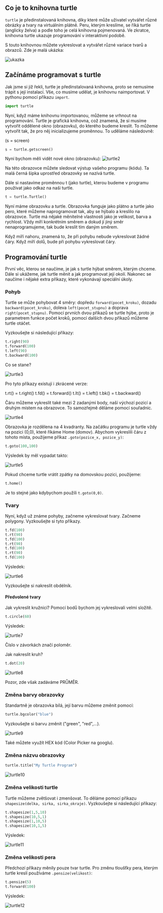 ## Co je to knihovna turtle

`turtle` je předinstalovaná knihovna, díky které může uživatel vytvářet různé obrázky a tvary na virtuálním plátně. Peru, kterým kreslíme, se říká turtle (anglicky želva) a podle toho je celá knihovna pojmenovaná. Ve zkratce, knihovna turtle ukazuje programování v interaktivní podobě.

S touto knihovnou můžete vykreslovat a vytvářet různé variace tvarů a obrazců. Zde je malá ukázka:

![ukazka](turtle1.gif)

## Začínáme programovat s turtle

Jak jsme si již řekli, turtle je předinstalovaná knihovna, proto se nemusíme trápit s její instalací. Vše, co musíme udělat, je knihovnu naimportovat. V pythonu pomocí příkazu `import`. 

```python
import turtle
```

Nyní, když máme knihovnu importovanou, můžeme se vrhnout na programování. Turtle je grafická knihovna, což znamená, že si musíme vytvořit oddělené okno (obrazovku), do kterého budeme kreslit. To můžeme vytvořit tak, že pro něj inicializujeme proměnnou.
To uděláme následovně:

(s = screen)

```python
s = turtle.getscreen()
```

Nyní bychom měli vidět nové okno (obrazovku):
![turtle2](turtle2.png)

Na této obrazovce můžete sledovat výstup vašeho programu (kódu). Ta malá černá šipka uprostřed obrazovky se nazívá turtle.

Dále si nastavíme proměnnou t (jako turtle), kterou budeme v programu používat jako odkaz na naši turtle.

```python
t = turtle.Turtle()
```
Nyní máme obrazovku a turtle. Obrazovka funguje jako plátno a turtle jako pero, které můžeme naprogramovat tak, aby se hýbalo a kreslilo na obrazovce. Turtle má nějaké měnitelné vlastnosti jako je velikost, barva a rychlost. Vždy míří konkrétním směrem a dokud jí jiný směr nenaprogramujeme, tak bude kreslit tím daným směrem.

Když míří nahoru, znamená to, že při pohybu nebude vykreslovat žádné čáry.
Když míří dolů, bude při pohybu vykreslovat čáry.

## Programování turtle

První věc, kterou se naučíme, je jak s turtle hýbat směrem, kterým chceme. Dále si ukážeme, jak turtle měnit a jak programovat její okolí. Nakonec se naučíme i nějaké extra příkazy, které vykonávají speciální úkoly.

### Pohyb

Turtle se může pohybovat 4 směry: dopředu `forward(pocet_kroku)`, dozadu `backward(pocet_kroku)`, doleva `left(pocet_stupnu)` a doprava `right(pocet_stupnu)`. Pomocí prvních dvou příkazů se turtle hýbe, proto je parametrem funkce počet kroků, pomocí dalších dvou příkazů můžeme turtle otáčet.

Vyzkoušejte si následující příkazy:

```python
t.right(90)
t.forward(100)
t.left(90)
t.backward(100)
```

Co se stane?

![turtle3](https://files.realpython.com/media/Update_-_Moving_Turtle_VIDEO_GIF.61623cf40fed.gif)

Pro tyto příkazy existují i zkrácené verze:

t.rt() = t.right()
t.fd() = t.forward()
t.lt() = t.left()
t.bk() = t.backward()

Čáru můžeme vykreslit také mezi 2 zadanými body, naší výchozí pozicí a druhým místem na obrazovce. To samozřejmě děláme pomocí souřadnic.

![turtle4](https://files.realpython.com/media/Turtle_EDIT_Graph.790c213ce0ba.jpg)

Obrazovka je rozdělena na 4 kvadranty. Na začátku programu je turtle vždy na pozici (0,0), které říkáme Home (domov). Abychom vykreslili čáru z tohoto místa, použijeme příkaz `.goto(pozice_x, pozice_y)`:

```python
t.goto(100,100)
```
Výsledek by měl vypadat takto:

![turtle5](https://files.realpython.com/media/TURTLE_EDIT_GOTO_GIF.ac9b7de34b40.gif)

Pokud chceme turtle vrátit zpátky na domovskou pozici, použijeme:
```python
t.home()
```

Je to stejné jako kdybychom použili `t.goto(0,0)`.

### Tvary
Nyní, když už známe pohyby, začneme vykreslovat tvary. Začneme polygony. Vyzkoušejte si tyto příkazy.

```python
t.fd(100)
t.rt(90)
t.fd(100)
t.rt(90)
t.fd(100)
t.rt(90)
t.fd(100)
```

Výsledek:

![turtle6](https://files.realpython.com/media/TURTLE_SQUARE_EDIT.626bc3fccd67.gif)

Vyzkoušejte si nakreslit obdélník.

#### Předvolené tvary

Jak vykreslit kružnici?
Pomocí bodů bychom jej vykreslovali velmi složitě.

```python
t.circle(60)
```

Výsledek:

![turtle7](https://files.realpython.com/media/Update_-_Turtle_Circle_GIF.14906fdf5060.gif)

Číslo v závorkách značí poloměr.

Jak nakreslit kruh?

```python
t.dot(20)
```

![turtle8](https://files.realpython.com/media/Turtle_Dot_Pic.8f171e2c7d98.png)

Pozor, zde však zadáváme PRŮMĚR.

### Změna barvy obrazovky

Standartně je obrazovka bílá, její barvu můžeme změnit pomocí:

```python
turtle.bgcolor("blue")
```

Vyzkoušejte si barvu změnit ("green", "red",...).

![turtle9](https://files.realpython.com/media/1-BG_COLOR-GIF.8619d9e1783f.gif)

Také můžete využít HEX kód (Color Picker na googlu).

### Změna názvu obrazovky

```python
turtle.title("My Turtle Program")
```

![turtle10](https://files.realpython.com/media/Change_in_Screen_Title_UPDATE.bf645f90e3d0.jpg)

### Změna velikosti turtle

Turtle můžeme zvětšovat i zmenšovat. To děláme pomocí příkazu `shapesize(delka, sirka, sirka_okraje)`. Vyzkoušejte si následující příkazy:

```python
t.shapesize(1,5,10)
t.shapesize(10,5,1)
t.shapesize(1,10,5)
t.shapesize(10,1,5)
```

Výsledek:

![turtle11](https://files.realpython.com/media/Turtle_Shape_Size_Updated_GIF.3f31c5f85340.gif)

### Změna velikosti pera
Předchozí příkazy měnily pouze tvar turtle. Pro změnu tloušťky pera, kterým turtle kreslí používáme `.pensize(velikost)`:

```python
t.pensize(5)
t.forward(100)
```

Výsledek:

![turtle12](https://files.realpython.com/media/Pen_Size_GIF.4d1fb1beefd6.gif)
